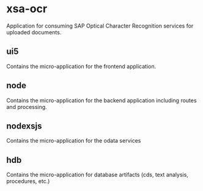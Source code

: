 # xsa-ocr

Application for consuming SAP Optical Character Recognition services for uploaded documents.

## ui5
Contains the micro-application for the frontend application.

## node
Contains the micro-application for the backend application including routes and processing.

## nodexsjs
Contains the micro-application for the odata services

## hdb
Contains the micro-application for database artifacts (cds, text analysis, procedures, etc.)